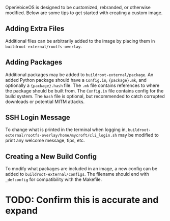 OpenVoiceOS is designed to be customized, rebranded, or otherwise modified. Below are some tips to get started
with creating a custom image.

## Adding Extra Files
Additional files can be arbitrarily added to the image by placing them in `buildroot-external/rootfs-overlay`.

## Adding Packages
Additional packages may be added to `buildroot-external/package`. An added Python package should have a 
`Config.in`, `{package}.mk`, and optionally a `{package}.hash` file. The `.mk` file contains references to where the 
package should be built from. The `Config.in` file contains config for the build system. The `hash` file is optional, but
recommended to catch corrupted downloads or potential MITM attacks.

## SSH Login Message
To change what is printed in the terminal when logging in, `buildroot-external/rootfs-overlay/home/mycroft/cli_login.sh`
may be modified to print any welcome message, tips, etc.


## Creating a New Build Config
To modify what packages are included in an image, a new config can be added to `buildroot-external/configs`. The filename
should end with `_defconfig` for compatibility with the Makefile.
# TODO: Confirm this is accurate and expand


